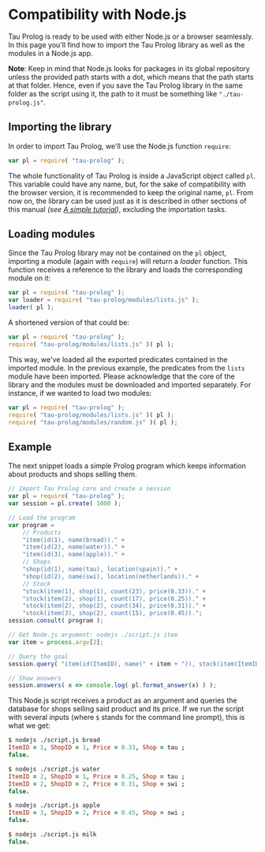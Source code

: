 # Compatibility with Node.js

Tau Prolog is ready to be used with either Node.js or a browser seamlessly. In this page you'll find how to import the Tau Prolog library as well as the modules in a Node.js app.

**Note**: Keep in mind that Node.js looks for packages in its global repository unless the provided path starts with a dot, which means that the path starts at that folder. Hence, even if you save the Tau Prolog library in the same folder as the script using it, the path to it must be something like `"./tau-prolog.js"`.

## Importing the library

In order to import Tau Prolog, we'll use the Node.js function `require`:

```javascript
var pl = require( "tau-prolog" );
```

The whole functionality of Tau Prolog is inside a JavaScript object called `pl`. This variable could have any name, but, for the sake of compatibility with the browser version, it is recommended to keep the original name, `pl`. From now on, the library can be used just as it is described in other sections of this manual *(see [A simple tutorial](http://tau-prolog.org/manual/a-simple-tutorial))*, excluding the importation tasks.
	
## Loading modules

Since the Tau Prolog library may not be contained on the `pl` object, importing a module (again with `require`) will return a *loader* function. This function receives a reference to the  library and loads the corresponding module on it:

```javascript
var pl = require( "tau-prolog" );
var loader = require( "tau-prolog/modules/lists.js" );
loader( pl );
```

A shortened version of that could be:

```javascript
var pl = require( "tau-prolog" );
require( "tau-prolog/modules/lists.js" )( pl );
```

This way, we've loaded all the exported predicates contained in the imported module. In the previous example, the predicates from the `lists` module have been imported. Please acknowledge that the core of the library and the modules must be downloaded and imported separately. For instance, if we wanted to load two modules:

```javascript
var pl = require( "tau-prolog" );
require( "tau-prolog/modules/lists.js" )( pl );
require( "tau-prolog/modules/random.js" )( pl );
```

## Example

The next snippet loads a simple Prolog program which keeps information about products and shops selling them.

```javascript
// Import Tau Prolog core and create a session
var pl = require( "tau-prolog" );
var session = pl.create( 1000 );

// Load the program
var program = 
	// Products
	"item(id(1), name(bread))." +
	"item(id(2), name(water))." +
	"item(id(3), name(apple))." + 
	// Shops
	"shop(id(1), name(tau), location(spain))." +
	"shop(id(2), name(swi), location(netherlands))." +
	// Stock
	"stock(item(1), shop(1), count(23), price(0.33))." +
	"stock(item(2), shop(1), count(17), price(0.25))." +
	"stock(item(2), shop(2), count(34), price(0.31))." +
	"stock(item(3), shop(2), count(15), price(0.45)).";
session.consult( program );

// Get Node.js argument: nodejs ./script.js item
var item = process.argv[2];

// Query the goal
session.query( "item(id(ItemID), name(" + item + ")), stock(item(ItemID), shop(ShopID), _, price(Price)), shop(id(ShopID), name(Shop), _)." );

// Show answers
session.answers( x => console.log( pl.format_answer(x) ) );
```

This Node.js script receives a product as an argument and queries the database for shops selling said product and its price. If we run the script with several inputs (where `$` stands for the command line prompt), this is what we get:

```prolog
$ nodejs ./script.js bread
ItemID = 1, ShopID = 1, Price = 0.33, Shop = tau ;
false.

$ nodejs ./script.js water
ItemID = 2, ShopID = 1, Price = 0.25, Shop = tau ;
ItemID = 2, ShopID = 2, Price = 0.31, Shop = swi ;
false.

$ nodejs ./script.js apple
ItemID = 3, ShopID = 2, Price = 0.45, Shop = swi ;
false.

$ nodejs ./script.js milk
false.
```